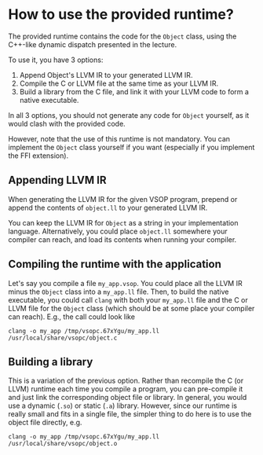 # How to use the provided runtime?

The provided runtime contains the code for the `Object` class, using the
C++-like dynamic dispatch presented in the lecture.

To use it, you have 3 options:

1. Append Object's LLVM IR to your generated LLVM IR.
2. Compile the C or LLVM file at the same time as your LLVM IR.
3. Build a library from the C file, and link it with your LLVM code to form a
   native executable.

In all 3 options, you should not generate any code for `Object` yourself, as it
would clash with the provided code.

However, note that the use of this runtime is not mandatory. You can implement
the `Object` class yourself if you want (especially if you implement the FFI
extension).

## Appending LLVM IR

When generating the LLVM IR for the given VSOP program, prepend or append the
contents of `object.ll` to your generated LLVM IR.

You can keep the LLVM IR for `Object` as a string in your implementation
language. Alternatively, you could place `object.ll` somewhere your compiler
can reach, and load its contents when running your compiler.

## Compiling the runtime with the application

Let's say you compile a file `my_app.vsop`. You could place all the LLVM IR
minus the `Object` class into a `my_app.ll` file. Then, to build the native
executable, you could call `clang` with both your `my_app.ll` file and the C or
LLVM file for the `Object` class (which should be at some place your compiler
can reach). E.g., the call could look like

    clang -o my_app /tmp/vsopc.67xYgu/my_app.ll /usr/local/share/vsopc/object.c

## Building a library

This is a variation of the previous option. Rather than recompile the C (or
LLVM) runtime each time you compile a program, you can pre-compile it and just
link the corresponding object file or library. In general, you would use a
dynamic (`.so`) or static (`.a`) library. However, since our runtime is really
small and fits in a single file, the simpler thing to do here is to use the
object file directly, e.g.

    clang -o my_app /tmp/vsopc.67xYgu/my_app.ll /usr/local/share/vsopc/object.o

